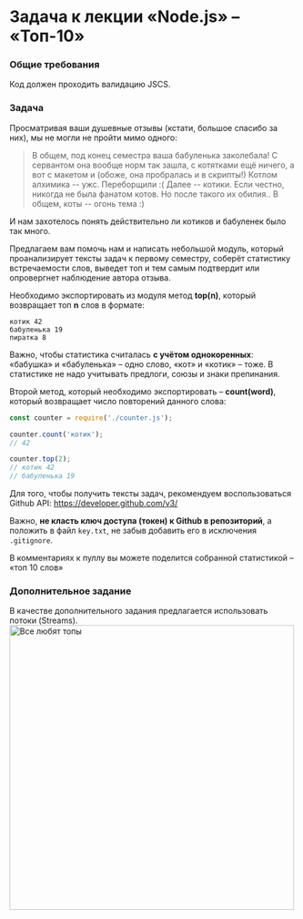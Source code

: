 # Задача к лекции «Node.js» – «Топ-10»

### Общие требования

Код должен проходить валидацию JSCS.

### Задача

Просматривая ваши душевные отзывы (кстати, большое спасибо за них), мы не могли не
пройти мимо одного:

> В общем, под конец семестра ваша бабуленька заколебала! С сервантом она вообще норм так зашла, с котятками ещё ничего, а вот с макетом и (обоже, она пробралась и в скрипты!) Котлом алхимика -- ужс. Переборщили :( Далее -- котики. Если честно, никогда не была фанатом котов. Но после такого их обилия.. В общем, коты -- огонь тема :)

И нам захотелось понять действительно ли котиков и бабуленек было так много.

Предлагаем вам помочь нам и написать небольшой модуль, который проанализирует
тексты задач к первому семестру, соберёт статистику встречаемости слов, выведет
топ и тем самым подтвердит или опровергнет наблюдение автора отзыва.

Необходимо экспортировать из модуля метод __top(n)__, который возвращает топ __n__ слов в формате:
```
котик 42
бабуленька 19
пиратка 8
```

Важно, чтобы статистика считалась __с учётом однокоренных__: «бабушка» и «бабуленька» – одно слово,
«кот» и «котик» – тоже. В статистике не надо учитывать предлоги, союзы и знаки препинания.

Второй метод, который необходимо экспортировать – __count(word)__,
который возвращает число повторений данного слова:

```js
const counter = require('./counter.js');

counter.count('котик');
// 42

counter.top(2);
// котик 42
// бабуленька 19
```

Для того, чтобы получить тексты задач, рекомендуем воспользоваться Github API:
https://developer.github.com/v3/

Важно, __не класть ключ доступа (токен) к Github в репозиторий__,
а положить в файл `key.txt`, не забыв добавить его в исключения `.gitignore`.

В комментариях к пуллу вы можете поделится собранной статистикой – «топ 10 слов»

### Дополнительное задание

В качестве дополнительного задания предлагается использовать потоки (Streams).
<img width="500" src="https://cloud.githubusercontent.com/assets/4534405/13143204/251de9fc-d664-11e5-9321-f04847e243e3.jpg" title="Все любят топы">
